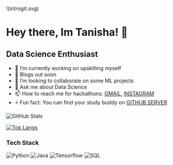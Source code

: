 !(introgit.svg)


# Hey there, Im Tanisha! 👋

## Data Science Enthusiast

- 🔭 I’m currently working on upskilling myself
- 🌱 Blogs out soon
- 👯 I’m looking to collaborate on some ML projects
- 💬 Ask me about Data Science
- 📫 How to reach me for hackathons: [GMAIL](mailto:tanishaness22@gmail.com), [INSTAGRAM](https://www.instagram.com/tannishaness/)
- ⚡ Fun fact: You can find your study buddy on [GITHUB SERVER](https://discord.gg/zN92t7V5)

![GitHub Stats](https://github-readme-stats.vercel.app/api?username=yourusername&show_icons=true&theme=radical)

[![Top Langs](https://github-readme-stats.vercel.app/api/top-langs/?username=yourusername&layout=compact)](https://github.com/anuraghazra/github-readme-stats)

### Tech Stack
![Python](https://img.shields.io/badge/-Python-blue)
![Java](https://img.shields.io/badge/-Java-orange)
![Tensorflow](https://img.shields.io/badge/-Tensorflow-green)
![SQL](https://img.shields.io/badge/-SQL-red) 
